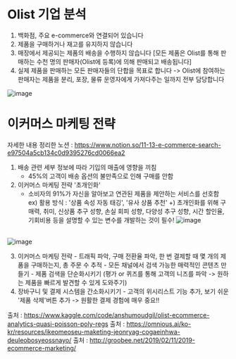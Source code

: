 # Olist 기업 분석

1. 백화점, 주요 e-commerce와 연결되어 있습니다
2. 제품을 구매하거나 재고를 유지하지 않습니다
3. 매장에서 제공되는 제품의 배송을 수행하지 않습니다 [모든 제품은 Olist를 통해 판매하는 수천 명의 판매자(Olist에 등록)에 의해 판매되고 배송됩니다]
4. 실제 제품을 판매하는 모든 판매자들의 단합을 목표로 합니다 -> Olist에 참여하는 판매자는 제품을 분리, 포장, 물류 운영자에게 가져다주는 일까지 전부 담당합니다


![image](https://user-images.githubusercontent.com/97514461/201527762-fda33c00-d0d5-4be2-b13a-6d10a217b3e9.png)



# 이커머스 마케팅 전략 
자세한 내용 정리한 노션 : https://www.notion.so/11-13-e-commerce-search-e97504a5cb134c0d9395276cd0066ea2 

1. 배송 관련 세부 정보에 따라 기입의 매출에 영향을 끼침 
    - 45%의 고객이 배송 옵션의 불만족으로 인해 구매를 안함
2. 이커머스 마케팅 전략 '초개인화' 
    - 소비자의 91%가 자신을 알아보고 연관된 제품을 제안하는 서비스를 선호함
    ex) 활용 방식 : '상품 속성 자동 태깅', '유사 상품 추천'
    +) 초개인화를 위해 구매력, 취미, 신상품 추구 성향, 손실 회피 성향, 다양성 추구 성향, 시간 할인율, 기회비용 등을 설명할 수 있는 변수를 개발하는 것이 필수!
![image](https://user-images.githubusercontent.com/97514461/201672084-825258a3-0440-4c3a-86bb-51d2da72a56a.png)<br><br>


![image](https://user-images.githubusercontent.com/97514461/201672492-e7716074-b1fa-4edb-87e7-c418a3cd289b.png)


3. 이커머스 마케팅 전략
		- 트래픽 파악, 구매 전환율 파악, 한 번 결제할 때 몇 개의 제품을 구매하는지, 총 주문 수 추적
		- 모든 채널에서 검색 가능한 매력적인 콘텐츠 만들기
		- 제품 검색을 단순화시키기 (평가 or 퀴즈를 통해 고객의 니즈를 파악 -> 원하는 제품을 빠르게 발견할 수 있게 도와주기)
4. 장바구니 및 결제 시스템을 간소화시키기
		- 고객의 위시리스트 기능 추가, 보기 쉬운 '제품 삭제'버튼 추가 -> 원활한 결제 경험에 매우 중요!!

출처 : https://www.kaggle.com/code/anshumoudgil/olist-ecommerce-analytics-quasi-poisson-poly-regs
출처 : https://omnious.ai/ko-kr/resources/ikeomeoseu-maketing-jeonryag-cogaeinhwa-deuleobosyeossnayo/
출처 : http://groobee.net/2019/02/11/2019-ecommerce-marketing/
